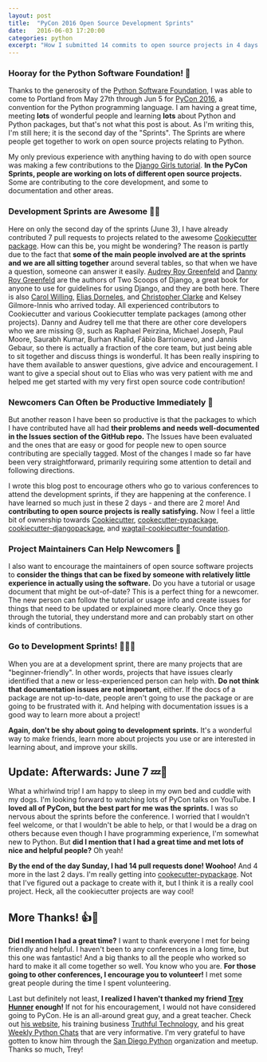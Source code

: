 ```yaml
---
layout: post
title:  "PyCon 2016 Open Source Development Sprints"
date:   2016-06-03 17:20:00
categories: python
excerpt: "How I submitted 14 commits to open source projects in 4 days at my first PyCon sprints. And 4 more in the next 2 days!"
---
```


### Hooray for the Python Software Foundation! 💖

Thanks to the generosity of the [Python Software Foundation][psf], I was able to come to Portland from May 27th through Jun 5 for [PyCon 2016][pycon], a convention for the Python programming language. I am having a great time, meeting **lots** of wonderful people and learning **lots** about Python and Python packages, but that's not what this post is about. As I'm writing this, I'm still here; it is the second day of the "Sprints". The Sprints are where people get together to work on open source projects relating to Python.

My only previous experience with anything having to do with open source was making a few contributions to the [Django Girls tutorial][djangogirls]. **In the PyCon Sprints, people are working on lots of different open source projects.** Some are contributing to the core development, and some to documentation and other areas.

### Development Sprints are Awesome 💜💞

Here on only the second day of the sprints (June 3), I have already contributed 7 pull requests to projects related to the awesome [Cookiecutter package][cookiecutter]. How can this be, you might be wondering? The reason is partly due to the fact that **some of the main people involved are at the sprints and we are all sitting together** around several tables, so that when we have a question, someone can answer it easily. [Audrey Roy Greenfeld][audreyr] and [Danny Roy Greenfeld][pydanny] are the authors of Two Scoops of Django, a great book for anyone to use for guidelines for using Django, and they are both here.  There is also [Carol Willing][willingcarol], [Elias Dorneles][eliasdorneles], and [Christopher Clarke][realchrisdev] and Kelsey Gilmore-Innis who arrived today. All experienced contributors to Cookiecutter and various Cookiecutter template packages (among other projects). Danny and Audrey tell me that there are other core developers who we are missing 😢, such as Raphael Peirzina, Michael Joseph, Paul Moore, Saurabh Kumar, Burhan Khalid, Fábio Barrionuevo, and Jannis Gebaur, so there is actually a fraction of the core team, but just being able to sit together and discuss things is wonderful. It has been really inspiring to have them available to answer questions, give advice and encouragement. I want to give a special shout out to Elias who was very patient with me and helped me get started with my very first open source code contribution!

### Newcomers Can Often be Productive Immediately 👏

But another reason I have been so productive is that the packages to which I have contributed have all had **their problems and needs well-documented in the Issues section of the GitHub repo.** The Issues have been evaluated and the ones that are easy or good for people new to open source contributing are specially tagged. Most of the changes I made so far have been very straightforward, primarily requiring some attention to detail and following directions.

I wrote this blog post to encourage others who go to various conferences to attend the development sprints, if they are happening at the conference. I have learned so much just in these 2 days - and there are 2 more! And **contributing to open source projects is really satisfying.** Now I feel a little bit of ownership towards [Cookiecutter][cookiecutter], [cookecutter-pypackage][cc-pypackage], [cookiecutter-djangopackage][cc-djangopackage], and [wagtail-cookiecutter-foundation][wagtail-cc-fnd].

### Project Maintainers Can Help Newcomers 🏫

I also want to encourage the maintainers of open source software projects to **consider the things that can be fixed by someone with relatively little experience in actually using the software.** Do you have a tutorial or usage document that might be out-of-date? This is a perfect thing for a newcomer. The new person can follow the tutorial or usage info and create issues for things that need to be updated or explained more clearly. Once they go through the tutorial, they understand more and can probably start on other kinds of contributions.

### Go to Development Sprints! 🎈🎉🎈

When you are at a development sprint, there are many projects that are "beginner-friendly". In other words, projects that have issues clearly identified that a new or less-experienced person can help with. **Do not think that documentation issues are not important**, either. If the docs of a package are not up-to-date, people aren't going to use the package or are going to be frustrated with it. And helping with documentation issues is a good way to learn more about a project!

**Again, don't be shy about going to development sprints.** It's a wonderful way to make friends, learn more about projects you use or are interested in learning about, and improve your skills.

## Update: Afterwards: June 7 💤🐶

What a whirlwind trip! I am happy to sleep in my own bed and cuddle with my dogs. I'm looking forward to watching lots of PyCon talks on YouTube. **I loved all of PyCon, but the best part for me was the sprints.** I was so nervous about the sprints before the conference. I worried that I wouldn't feel welcome, or that I wouldn't be able to help, or that I would be a drag on others because even though I have programming experience, I'm somewhat new to Python. But **did I mention that I had a great time and met lots of nice and helpful people?** Oh yeah!

**By the end of the day Sunday, I had 14 pull requests done! Woohoo!** And 4 more in the last 2 days. I'm really getting into [cookecutter-pypackage][cc-pypackage]. Not that I've figured out a package to create with it, but I think it is a really cool project. Heck, all the cookiecutter projects are way cool!

## More Thanks! 👍🎊

**Did I mention I had a great time?** I want to thank everyone I met for being friendly and helpful. I haven't been to any conferences in a long time, but this one was fantastic! And a big thanks to all the people who worked so hard to make it all come together so well. You know who you are. **For those going to other conferences, I encourage you to volunteer!** I met some great people during the time I spent volunteering.

Last but definitely not least, **I realized I haven't thanked my friend [Trey Hunner][trey] enough!** If not for his encouragement, I would not have considered going to PyCon. He is an all-around great guy, and a great teacher. Check out [his website][treyhunner], his training business [Truthful Technology][tt], and his great [Weekly Python Chats][weekly] that are very informative. I'm very grateful to have gotten to know him through the [San Diego Python][sdpython] organization and meetup. Thanks so much, Trey!

[psf]: https://www.python.org/psf/
[pycon]: https://us.pycon.org/2016/
[djangogirls]: http://tutorial.djangogirls.org/en/index.html
[cookiecutter]: https://pypi.python.org/pypi/cookiecutter
[cc-pypackage]: https://github.com/audreyr/cookiecutter-pypackage
[cc-djangopackage]: https://github.com/pydanny/cookiecutter-djangopackage
[wagtail-cc-fnd]: https://github.com/chrisdev/wagtail-cookiecutter-foundation
[pydanny]: https://twitter.com/pydanny
[audreyr]: https://twitter.com/audreyr
[willingcarol]: https://twitter.com/WillingCarol
[eliasdorneles]: https://twitter.com/eliasdorneles
[realchrisdev]: https://twitter.com/realchrisdev
[trey]: https://twitter.com/treyhunner
[treyhunner]: https://treyhunner.com/
[tt]: http://truthful.technology/
[weekly]: http://www.weeklypython.chat/
[sdpython]: http://www.pythonsd.org/
